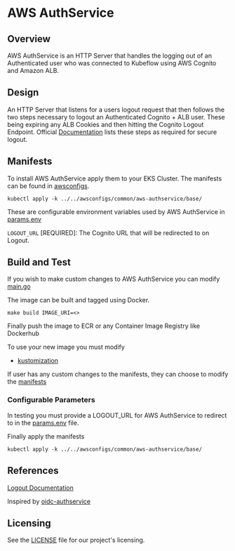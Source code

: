 # AWS AuthService

## Overview
AWS AuthService is an HTTP Server that handles the logging out of an Authenticated user who was connected to Kubeflow using AWS Cognito and Amazon ALB.

## Design
An HTTP Server that listens for a users logout request that then follows the two steps necessary to logout an Authenticated Cognito + ALB user. These being expiring any ALB Cookies and then hitting the Cognito Logout Endpoint. Official [Documentation](https://docs.aws.amazon.com/elasticloadbalancing/latest/application/listener-authenticate-users.html#authentication-logout) lists these steps as required for secure logout.

## Manifests
To install AWS AuthService apply them to your EKS Cluster. The manifests can be found in [awsconfigs](../../awsconfigs/common/aws-authservice/base/).

```
kubectl apply -k ../../awsconfigs/common/aws-authservice/base/
```

These are configurable environment variables used by AWS AuthService in [params.env](../../awsconfigs/common/aws-authservice/base/params.env)

`LOGOUT_URL` [REQUIRED]: The Cognito URL that will be redirected to on Logout.

## Build and Test
If you wish to make custom changes to AWS AuthService you can modify [main.go](main.go)

The image can be built and tagged using Docker.
```
make build IMAGE_URI=<>
```

Finally push the image to ECR or any Container Image Registry like Dockerhub

To use your new image you must modify
  - [kustomization](../../awsconfigs/common/aws-authservice/base/kustomization.yaml#L11)

If user has any custom changes to the manifests, they can choose to modify the [manifests](../../awsconfigs/common/aws-authservice/base/) 

### Configurable Parameters
In testing you must provide a LOGOUT_URL for AWS AuthService to redirect to in the [params.env](../../awsconfigs/common/aws-authservice/base/params.env) file.

Finally apply the manifests 
```
kubectl apply -k ../../awsconfigs/common/aws-authservice/base/
```

## References
[Logout Documentation](https://docs.aws.amazon.com/elasticloadbalancing/latest/application/listener-authenticate-users.html#authentication-logout)

Inspired by [oidc-authservice](https://github.com/arrikto/oidc-authservice)


## Licensing
See the [LICENSE](../../LICENSE) file for our project's licensing. 

